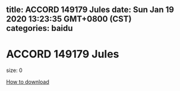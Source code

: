 
title: ACCORD 149179 Jules
date: Sun Jan 19 2020 13:23:35 GMT+0800 (CST)    
categories: baidu
---

# ACCORD 149179 Jules
size: 0
 
 

[How to download](https://bpcam.bemobtrk.com/go/2ceec3aa-1ca2-46d6-b9ff-aaa5c184517c?jno=678)